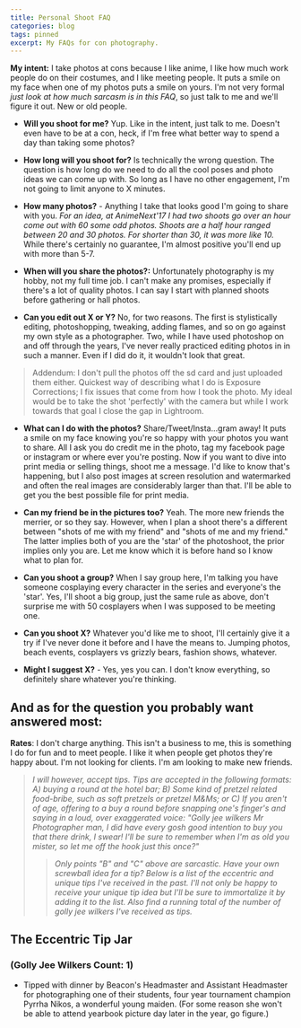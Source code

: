 ```yaml
---
title: Personal Shoot FAQ
categories: blog
tags: pinned
excerpt: My FAQs for con photography. 
---
```


**My intent:** I take photos at cons because I like anime, I like how much work people do on their costumes, and I like meeting people. It puts a smile on my face when one of my photos puts a smile on yours. I'm not very formal *just look at how much sarcasm is in this FAQ*, so just talk to me and we'll figure it out. New or old people. 

* **Will you shoot for me?** Yup. Like in the intent, just talk to me. Doesn't even have to be at a con, heck, if I'm free what better way to spend a day than taking some photos?

* **How long will you shoot for?** Is technically the wrong question. The question is how long do we need to do all the cool poses and photo ideas we can come up with. So long as I have no other engagement, I'm not going to limit anyone to X minutes.

* **How many photos?** - Anything I take that looks good I'm going to share with you. *For an idea, at AnimeNext'17 I had two shoots go over an hour come out with 60 some odd photos. Shoots are a half hour ranged between 20 and 30 photos. For shorter than 30, it was more like 10.* While there's certainly no guarantee, I'm almost positive you'll end up with more than 5-7. 

* **When will you share the photos?:** Unfortunately photography is my hobby, not my full time job. I can't make any promises, especially if there's a lot of quality photos. I can say I start with planned shoots before gathering or hall photos. 

* **Can you edit out X or Y?** No, for two reasons. The first is stylistically editing, photoshopping, tweaking, adding flames, and so on go against my own style as a photographer. Two, while I have used photoshop on and off through the years, I've never really practiced editing photos in in such a manner. Even if I did do it, it wouldn't look that great. 
> Addendum: I don't pull the photos off the sd card and just uploaded them either. Quickest way of describing what I do is Exposure Corrections; I fix issues that come from how I took the photo. My ideal would be to take the shot 'perfectly' with the camera but while I work towards that goal I close the gap in Lightroom. 

* **What can I do with the photos?** Share/Tweet/Insta...gram away! It puts a smile on my face knowing you're so happy with your photos you want to share. All I ask you do credit me in the photo, tag my facebook page or instagram or where ever you're posting. Now if you want to dive into print media or selling things, shoot me a message. I'd like to know that's happening, but I also post images at screen resolution and watermarked and often the real images are considerably larger than that. I'll be able to get you the best possible file for print media.

* **Can my friend be in the pictures too?** Yeah. The more new friends the merrier, or so they say. However, when I plan a shoot there's a different between "shots of me with my friend" and "shots of me and my friend." The latter implies both of you are the 'star' of the photoshoot, the prior implies only you are. Let me know which it is before hand so I know what to plan for. 

* **Can you shoot a group?** When I say group here, I'm talking you have someone cosplaying every character in the series and everyone's the 'star'. Yes, I'll shoot a big group, just the same rule as above, don't surprise me with 50 cosplayers when I was supposed to be meeting one. 

* **Can you shoot X?** Whatever you'd like me to shoot, I'll certainly give it a try if I've never done it before and I have the means to. Jumping photos, beach events, cosplayers vs grizzly bears, fashion shows, whatever. 

* **Might I suggest X?** - Yes, yes you can. I don't know everything, so definitely share whatever you're thinking.

## And as for the question you probably want answered most:

**Rates**: I don't charge anything. This isn't a business to me, this is something I do for fun and to meet people. I like it when people get photos they're happy about. I'm not looking for clients. I'm am looking to make new friends. 

> *I will however, accept tips. Tips are accepted in the following formats: A) buying a round at the hotel bar; B) Some kind of pretzel related food-bribe, such as soft pretzels or pretzel M&Ms; or C) If you aren't of age, offering to a buy a round before snapping one's finger's and saying in a loud, over exaggerated voice: "Golly jee wilkers Mr Photographer man, I did have every gosh good intention to buy you that there drink, I swear! I'll be sure to remember when I'm as old you mister, so let me off the hook just this once?"*
>> *Only points "B" and "C" above are sarcastic. Have your own screwball idea for a tip? Below is a list of the eccentric and unique tips I've received in the past. I'll not only be happy to receive your unique tip idea but I'll be sure to immortalize it by adding it to the list. Also find a running total of the number of golly jee wilkers I've received as tips.*

## The Eccentric Tip Jar 

### (Golly Jee Wilkers Count: 1)

* Tipped with dinner by Beacon's Headmaster and Assistant Headmaster for photographing one of their students, four year tournament champion Pyrrha Nikos, a wonderful young maiden. (For some reason she won't be able to attend yearbook picture day later in the year, go figure.)